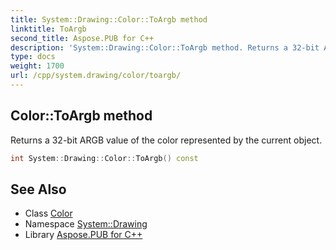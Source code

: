 ```yaml
---
title: System::Drawing::Color::ToArgb method
linktitle: ToArgb
second_title: Aspose.PUB for C++
description: 'System::Drawing::Color::ToArgb method. Returns a 32-bit ARGB value of the color represented by the current object in C++.'
type: docs
weight: 1700
url: /cpp/system.drawing/color/toargb/
---
```

## Color::ToArgb method


Returns a 32-bit ARGB value of the color represented by the current object.

```cpp
int System::Drawing::Color::ToArgb() const
```

## See Also

* Class [Color](../)
* Namespace [System::Drawing](../../)
* Library [Aspose.PUB for C++](../../../)
